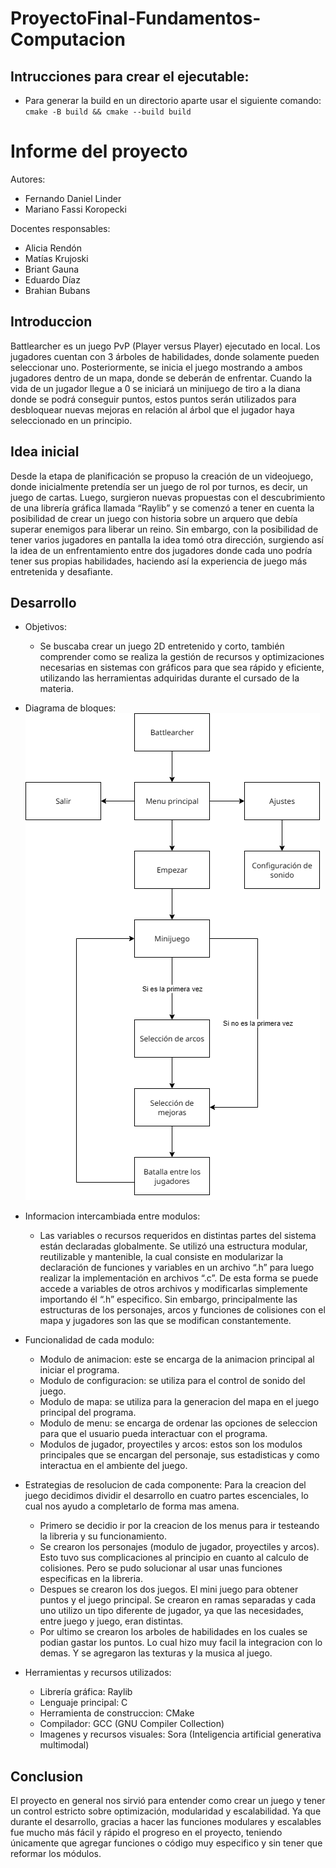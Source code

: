 # ProyectoFinal-Fundamentos-Computacion

## Intrucciones para crear el ejecutable:

* Para generar la build en un directorio aparte usar el siguiente comando:
`cmake -B build && cmake --build build`

# Informe del proyecto 

Autores:
* Fernando Daniel Linder
* Mariano Fassi Koropecki

Docentes responsables:
* Alicia Rendón
* Matías Krujoski
* Briant Gauna
* Eduardo Díaz
* Brahian Bubans

## Introduccion
Battlearcher es un juego PvP (Player versus Player) ejecutado en local. Los jugadores cuentan con 3 árboles de habilidades, donde solamente pueden seleccionar uno. Posteriormente, se inicia el juego mostrando a ambos jugadores dentro de un mapa, donde se deberán de enfrentar. Cuando la vida de un jugador llegue a 0 se iniciará un minijuego de tiro a la diana donde se podrá conseguir puntos, estos puntos serán utilizados para desbloquear nuevas mejoras en relación al árbol que el jugador haya seleccionado en un principio.

## Idea inicial
Desde la etapa de planificación se propuso la creación de un videojuego, donde inicialmente pretendía ser un juego de rol por turnos, es decir, un juego de cartas. Luego, surgieron nuevas propuestas con el descubrimiento de una librería gráfica llamada “Raylib” y se comenzó a tener en cuenta la posibilidad de crear un juego con historia sobre un arquero que debía superar enemigos para liberar un reino. Sin embargo, con la posibilidad de tener varios jugadores en pantalla la idea tomó otra dirección, surgiendo así la idea de un enfrentamiento entre dos jugadores donde cada uno podría tener sus propias habilidades, haciendo así la experiencia de juego más entretenida y desafiante.

## Desarrollo
* Objetivos:
  * Se buscaba crear un juego 2D entretenido y corto, también comprender como se realiza la gestión de recursos y optimizaciones necesarias en sistemas con gráficos para que sea rápido y eficiente, utilizando las herramientas adquiridas durante el cursado de la materia.
* Diagrama de bloques:
  ![diagrama de bloques](src/assets/diagrama.png)
* Informacion intercambiada entre modulos:
  * Las variables o recursos requeridos en distintas partes del sistema están declaradas globalmente. Se utilizó una estructura modular, reutilizable y mantenible, la cual consiste en modularizar la declaración de funciones y variables en un archivo “.h” para luego realizar la implementación en archivos “.c”. De esta forma se puede accede a variables de otros archivos y modificarlas simplemente importando él “.h” especifico. Sin embargo, principalmente las estructuras de los personajes, arcos y funciones de colisiones con el mapa y jugadores son las que se modifican constantemente.
* Funcionalidad de cada modulo:
  * Modulo de animacion: este se encarga de la animacion principal al iniciar el programa.
  * Modulo de configuracion: se utiliza para el control de sonido del juego.
  * Modulo de mapa: se utiliza para la generacion del mapa en el juego principal del programa.
  * Modulo de menu: se encarga de ordenar las opciones de seleccion para que el usuario pueda interactuar con el programa.
  * Modulos de jugador, proyectiles y arcos: estos son los modulos principales que se encargan del personaje, sus estadisticas y como interactua en el ambiente del juego.
* Estrategias de resolucion de cada componente:
Para la creacion del juego decidimos dividir el desarrollo en cuatro partes escenciales, lo cual nos ayudo a completarlo de forma mas amena.
  * Primero se decidio ir por la creacion de los menus para ir testeando la libreria y su funcionamiento.
  * Se crearon los personajes (modulo de jugador, proyectiles y arcos). Esto tuvo sus complicaciones al principio en cuanto al calculo de colisiones. Pero se pudo solucionar al usar unas funciones especificas en la libreria.
  * Despues se crearon los dos juegos. El mini juego para obtener puntos y el juego principal. Se crearon en ramas separadas y cada uno utilizo un tipo diferente de jugador, ya que las necesidades, entre juego y juego, eran distintas.
  * Por ultimo se crearon los arboles de habilidades en los cuales se podian gastar los puntos. Lo cual hizo muy facil la integracion con lo demas. Y se agregaron las texturas y la musica al juego.

* Herramientas y recursos utilizados:
  * Librería gráfica: Raylib
  * Lenguaje principal: C
  * Herramienta de construccion: CMake
  * Compilador: GCC (GNU Compiler Collection)
  * Imagenes y recursos visuales: Sora (Inteligencia artificial generativa multimodal)

## Conclusion
El proyecto en general nos sirvió para entender como crear un juego y tener un control estricto sobre optimización, modularidad y escalabilidad. Ya que durante el desarrollo, gracias a hacer las funciones modulares y escalables fue mucho más fácil y rápido el progreso en el proyecto, teniendo únicamente que agregar funciones o código muy especifico y sin tener que reformar los módulos.

